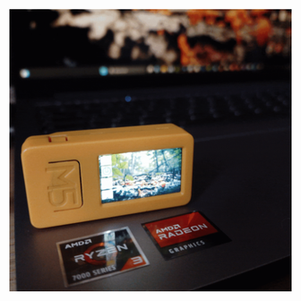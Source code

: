 <img src="https://raw.githubusercontent.com/erwantestI23/Operating-system-code/refs/heads/main/ezgif.com-optimize.gif" alt="Operating System GIF">
